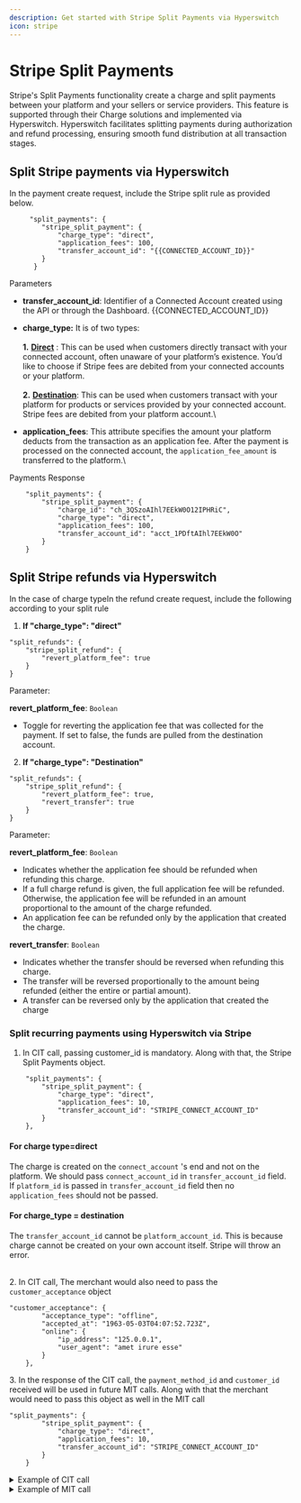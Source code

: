 ```yaml
---
description: Get started with Stripe Split Payments via Hyperswitch
icon: stripe
---
```


# Stripe Split Payments

Stripe's Split Payments functionality create a charge and split payments between your platform and your sellers or service providers. This feature is supported through their Charge solutions and implemented via Hyperswitch. Hyperswitch facilitates splitting payments during authorization and refund processing, ensuring smooth fund distribution at all transaction stages.

## Split Stripe payments  via Hyperswitch

In the payment create request, include the Stripe split rule as provided below.

```
     "split_payments": {
    	"stripe_split_payment": {
        	"charge_type": "direct",
        	"application_fees": 100,
        	"transfer_account_id": "{{CONNECTED_ACCOUNT_ID}}"
    	}
      }

```

Parameters

* **transfer\_account\_id**: Identifier of a Connected Account created using the API or through the Dashboard. \{{CONNECTED\_ACCOUNT\_ID\}}
* **charge\_type:** It is of two types: \
  \
  **1.** [**Direct**](https://docs.stripe.com/connect/direct-charges) : This can be used when customers directly transact with your connected account, often unaware of your platform’s existence. You’d like to choose if Stripe fees are debited from your connected accounts or your platform.\
  \
  **2.** [**Destination**](https://docs.stripe.com/connect/destination-charges): This can be used when customers transact with your platform for products or services provided by your connected account. Stripe fees are debited from your platform account.\

* **application\_fees**: This attribute specifies the amount your platform deducts from the transaction as an application fee. After the payment is processed on the connected account, the `application_fee_amount` is transferred to the platform.\


Payments Response

```
    "split_payments": {
        "stripe_split_payment": {
            "charge_id": "ch_3QSzoAIhl7EEkW0O12IPHRiC",
            "charge_type": "direct",
            "application_fees": 100,
            "transfer_account_id": "acct_1PDftAIhl7EEkW0O"
        }
    }
```

## Split Stripe refunds via Hyperswitch

In the case of charge typeIn the refund create request, include the following according to your split rule

1. **If "charge\_type": "direct"**

```
"split_refunds": {
    "stripe_split_refund": {
        "revert_platform_fee": true
    }
}
```

Parameter:

**revert\_platform\_fee**: `Boolean`

* Toggle for reverting the application fee that was collected for the payment. If set to false, the funds are pulled from the destination account.



2. **If "charge\_type": "Destination"**

```
"split_refunds": {
    "stripe_split_refund": {
        "revert_platform_fee": true,
        "revert_transfer": true
    }
}
```

Parameter:

**revert\_platform\_fee**: `Boolean`&#x20;

* Indicates whether the application fee should be refunded when refunding this charge.&#x20;
* If a full charge refund is given, the full application fee will be refunded. Otherwise, the application fee will be refunded in an amount proportional to the amount of the charge refunded.&#x20;
* An application fee can be refunded only by the application that created the charge.

**revert\_transfer**: `Boolean`&#x20;

* Indicates whether the transfer should be reversed when refunding this charge.&#x20;
* The transfer will be reversed proportionally to the amount being refunded (either the entire or partial amount).
* A transfer can be reversed only by the application that created the charge

### Split recurring payments using Hyperswitch via Stripe



1. In CIT call, passing customer\_id is mandatory. Along with that, the Stripe Split Payments object.

```
    "split_payments": {
        "stripe_split_payment": {
            "charge_type": "direct",
            "application_fees": 10,
            "transfer_account_id": "STRIPE_CONNECT_ACCOUNT_ID"
        }
    },
```

#### For charge type=direct

The charge is created on the `connect_account` 's end and not on the platform. We should pass `connect_account_id` in `transfer_account_id` field. If `platform_id` is passed in `transfer_account_id` field then no `application_fees` should not be passed.

#### For charge\_type = destination

The `transfer_account_id` cannot be `platform_account_id`. This is because charge cannot be created on your own account itself. Stripe will throw an error.

\
2\. In CIT call, The merchant would also need to pass the `customer_acceptance` object

```
"customer_acceptance": {
        "acceptance_type": "offline",
        "accepted_at": "1963-05-03T04:07:52.723Z",
        "online": {
            "ip_address": "125.0.0.1",
            "user_agent": "amet irure esse"
        }
    },
```

3\. In the response of the CIT call, the `payment_method_id` and `customer_id` received will be used in future MIT calls. Along with that the merchant would need to pass this object as well in the MIT call

```
"split_payments": {
        "stripe_split_payment": {
            "charge_type": "direct",
            "application_fees": 10,
            "transfer_account_id": "STRIPE_CONNECT_ACCOUNT_ID"
        }
    }

```

<details>

<summary>Example of CIT call</summary>

```bash
{
    "amount": 200,
    "currency": "USD",
    "confirm": true,
    "capture_method": "automatic",
    "amount_to_capture": 200,
    "customer_id": "cus_idxxxxxxx",
    "setup_future_usage": "off_session",
    "customer_acceptance": {
        "acceptance_type": "offline",
        "accepted_at": "1963-05-03T04:07:52.723Z",
        "online": {
            "ip_address": "125.0.0.1",
            "user_agent": "amet irure esse"
        }
    },
    "authentication_type": "no_three_ds",
    "return_url": "",
    "name": "John Doe",
    "phone": "999999999",
    "phone_country_code": "+65",
    "description": "Its my first payment request",
    "payment_method": "card",
    "payment_method_type": "debit",
    "payment_method_data": {
        "card": {
            "card_number": "4242424242424242",
            "card_exp_month": "09",
            "card_exp_year": "25",
            "card_holder_name": "joseph Doe",
            "card_cvc": "123"
        }
    },
    "billing": {
        "address": {
            "line1": "1467",
            "line2": "Harrison Street",
            "line3": "Harrison Street",
            "city": "San Fransico",
            "state": "California",
            "zip": "94122",
            "country": "US",
            "first_name": "joseph",
            "last_name": "Doe"
        },
        "phone": {
            "number": "8056XXX427",
            "country_code": "+91"
        }
    },
    "split_payments": {
        "stripe_split_payment": {
            "charge_type": "direct",
            "application_fees": 10,
            "transfer_account_id": "STRIPE_CONNECT_ACCOUNT_ID"
        }
    }
}
```

</details>

<details>

<summary>Example of MIT call</summary>

```bash
{
    "amount": 200,
    "currency": "USD",
    "customer_id": "cus_vnkxxxxxxxxjk",    // customer_id field received in CIT response
    "description": "Subsequent Mandate Test Payment (MIT from New CIT Demo)",
    "confirm": true,
    "off_session": true,
    "recurring_details": {
        "type": "payment_method_id",
        "data": "pm_hxxxxxxxxoqw7"    // payment_method_id field received in CIT response    
    },
    "split_payments": {
        "stripe_split_payment": {
            "charge_type": "direct",
            "application_fees": 10,
            "transfer_account_id": "STRIPE_CONNECT_ACCOUNT_ID"
        }
    }
}

```

</details>
